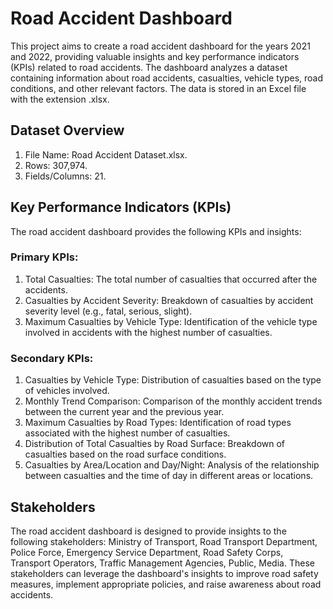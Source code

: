 # Road Accident Dashboard
This project aims to create a road accident dashboard for the years 2021 and 2022, providing valuable insights and key performance indicators (KPIs) related to road accidents. The dashboard analyzes a dataset containing information about road accidents, casualties, vehicle types, road conditions, and other relevant factors. The data is stored in an Excel file with the extension .xlsx.

## Dataset Overview
1. File Name: Road Accident Dataset.xlsx.
2. Rows: 307,974.
3. Fields/Columns: 21.

## Key Performance Indicators (KPIs)
The road accident dashboard provides the following KPIs and insights:

### Primary KPIs:
1. Total Casualties: 
The total number of casualties that occurred after the accidents.
2. Casualties by Accident Severity: Breakdown of casualties by accident severity level (e.g., fatal, serious, slight).
3. Maximum Casualties by Vehicle Type: Identification of the vehicle type involved in accidents with the highest number of casualties.
### Secondary KPIs:
1. Casualties by Vehicle Type: Distribution of casualties based on the type of vehicles involved.
2. Monthly Trend Comparison: Comparison of the monthly accident trends between the current year and the previous year.
3. Maximum Casualties by Road Types: Identification of road types associated with the highest number of casualties.
4. Distribution of Total Casualties by Road Surface: Breakdown of casualties based on the road surface conditions.
5. Casualties by Area/Location and Day/Night: Analysis of the relationship between casualties and the time of day in different areas or locations.

## Stakeholders
The road accident dashboard is designed to provide insights to the following stakeholders:
Ministry of Transport,
Road Transport Department,
Police Force,
Emergency Service Department,
Road Safety Corps,
Transport Operators,
Traffic Management Agencies,
Public,
Media.
These stakeholders can leverage the dashboard's insights to improve road safety measures, implement appropriate policies, and raise awareness about road accidents.


